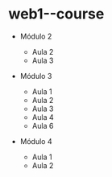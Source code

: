 # web1--course

- Módulo 2
  - Aula 2
  - Aula 3

- Módulo 3
  - Aula 1
  - Aula 2
  - Aula 3
  - Aula 4
  - Aula 6

- Módulo 4
  - Aula 1
  - Aula 2
